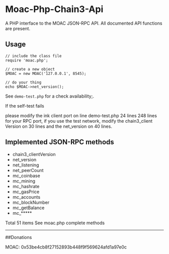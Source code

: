 # Moac-Php-Chain3-Api
A PHP interface to the MOAC JSON-RPC API. All documented API functions are present.

## Usage
    // include the class file
    require 'moac.php';
    
    // create a new object
    $MOAC = new MOAC('127.0.0.1', 8545);
    
    // do your thing
    echo $MOAC->net_version();

See `demo-test.php` for a check availability;. 

If the self-test fails

please modify the ink client port on line demo-test.php 24 lines 248 lines for your RPC port, if you use the test network, modify the chain3_client Version on 30 lines and the net_version on 40 lines.

## Implemented JSON-RPC methods
* chain3_clientVersion
* net_version
* net_listening
* net_peerCount
* mc_coinbase
* mc_mining
* mc_hashrate
* mc_gasPrice
* mc_accounts
* mc_blockNumber
* mc_getBalance
* mc_*****

Total 51 items
See moac.php complete methods

----------------
##Donations

MOAC: 0x53be4cb8f27152893b448f9f569624afd1a97e0c
